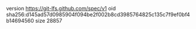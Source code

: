 version https://git-lfs.github.com/spec/v1
oid sha256:d145ad57d0985904f094be2f002b8cd3985764825c135c7f9ef0bf4b14694560
size 28857
